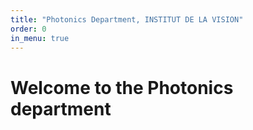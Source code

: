 ```yaml
---
title: "Photonics Department, INSTITUT DE LA VISION"
order: 0
in_menu: true
---
```

# Welcome to the Photonics department 